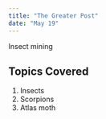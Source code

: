 ```yaml
---
title: "The Greater Post"
date: "May 19"
---
```


Insect mining

## Topics Covered

1. Insects
2. Scorpions
3. Atlas moth
